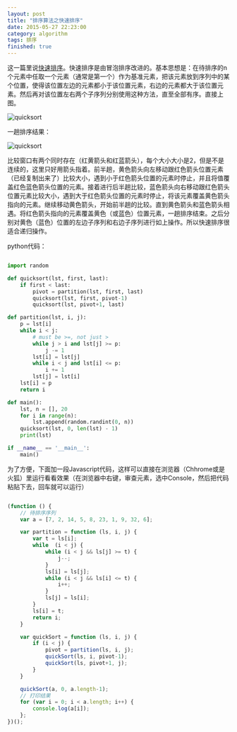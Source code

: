 ```yaml
---
layout: post
title: "排序算法之快速排序"
date: 2015-05-27 22:23:00
category: algorithm
tags: 排序
finished: true
---
```


这一篇里说[快速排序][quick]。快速排序是由冒泡排序改进的。基本思想是：在待排序的n个元素中任取一个元素（通常是第一个）作为基准元素，把该元素放到序列中的某个位置，使得该位置左边的元素都小于该位置元素，右边的元素都大于该位置元素。然后再对该位置左右两个子序列分别使用这种方法，直至全部有序。直接上图。

![quicksort](http://7xj0rk.com1.z0.glb.clouddn.com/quick1.png)

一趟排序结果：

![quicksort](http://7xj0rk.com1.z0.glb.clouddn.com/quick2.png)

比较窗口有两个同时存在（红黄箭头和红蓝箭头），每个大小大小是2，但是不是连续的，这里只好用箭头指着。前半趟，黄色箭头向左移动跟红色箭头位置元素（已经复制出来了）比较大小，遇到小于红色箭头位置的元素时停止，并且将值覆盖红色蓝色箭头位置的元素。接着进行后半趟比较，蓝色箭头向右移动跟红色箭头位置元素比较大小，遇到大于红色箭头位置的元素时停止，将该元素覆盖黄色箭头指向的元素。继续移动黄色箭头，开始前半趟的比较。直到黄色箭头和蓝色箭头相遇。将红色箭头指向的元素覆盖黄色（或蓝色）位置元素，一趟排序结束。之后分别对黄色（蓝色）位置的左边子序列和右边子序列进行如上操作。所以快速排序很适合递归操作。

python代码：

```python

import random

def quicksort(lst, first, last):
    if first < last:
        pivot = partition(lst, first, last)
        quicksort(lst, first, pivot-1)
        quicksort(lst, pivot+1, last)

def partition(lst, i, j):
    p = lst[i]
    while i < j:
        # must be >=, not just >
        while j > i and lst[j] >= p:
            j -= 1
        lst[i] = lst[j]
        while i < j and lst[i] <= p:
            i += 1
        lst[j] = lst[i]
    lst[i] = p
    return i

def main():
    lst, n = [], 20
    for i in range(n):
        lst.append(random.randint(0, n))
    quicksort(lst, 0, len(lst) - 1)
    print(lst)

if __name__ == '__main__':
    main()

```

为了方便，下面加一段Javascript代码，这样可以直接在浏览器（Chhrome或是火狐）里运行看看效果（在浏览器中右键，审查元素，选中Console，然后把代码粘贴下去，回车就可以运行）

```javascript

(function () {
    // 待排序序列
    var a = [7, 2, 14, 5, 8, 23, 1, 9, 32, 6];

    var partition = function (ls, i, j) {
        var t = ls[i];
        while  (i < j) {
            while (i < j && ls[j] >= t) {
                j--;
            }
            ls[i] = ls[j];
            while (i < j && ls[i] <= t) {
                i++;
            }
            ls[j] = ls[i];
        }
        ls[i] = t;
        return i;
    }

    var quickSort = function (ls, i, j) {
        if (i < j) {
            pivot = partition(ls, i, j);
            quickSort(ls, i, pivot-1);
            quickSort(ls, pivot+1, j);
        }
    }

    quickSort(a, 0, a.length-1);
    // 打印结果
    for (var i = 0; i < a.length; i++) {
        console.log(a[i]);
    };
})();

```

[quick]: http://baike.baidu.com/view/19016.htm